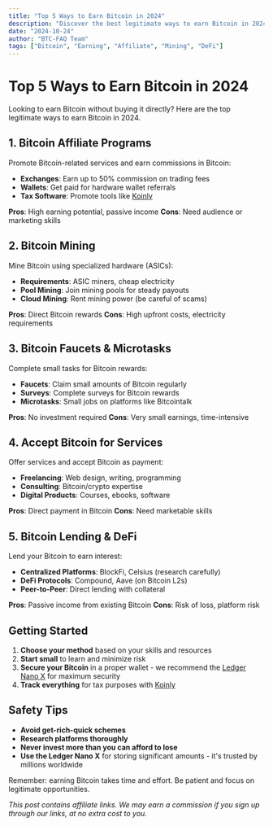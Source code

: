 ```yaml
---
title: "Top 5 Ways to Earn Bitcoin in 2024"
description: "Discover the best legitimate ways to earn Bitcoin in 2024, from affiliate programs to mining and DeFi opportunities."
date: "2024-10-24"
author: "BTC-FAQ Team"
tags: ["Bitcoin", "Earning", "Affiliate", "Mining", "DeFi"]
---
```


# Top 5 Ways to Earn Bitcoin in 2024

Looking to earn Bitcoin without buying it directly? Here are the top legitimate ways to earn Bitcoin in 2024.

## 1. Bitcoin Affiliate Programs

Promote Bitcoin-related services and earn commissions in Bitcoin:

- **Exchanges**: Earn up to 50% commission on trading fees
- **Wallets**: Get paid for hardware wallet referrals
- **Tax Software**: Promote tools like [Koinly](https://koinly.io/?via=0DA91C48&utm_source=affiliate)

**Pros**: High earning potential, passive income
**Cons**: Need audience or marketing skills

## 2. Bitcoin Mining

Mine Bitcoin using specialized hardware (ASICs):

- **Requirements**: ASIC miners, cheap electricity
- **Pool Mining**: Join mining pools for steady payouts
- **Cloud Mining**: Rent mining power (be careful of scams)

**Pros**: Direct Bitcoin rewards
**Cons**: High upfront costs, electricity requirements

## 3. Bitcoin Faucets & Microtasks

Complete small tasks for Bitcoin rewards:

- **Faucets**: Claim small amounts of Bitcoin regularly
- **Surveys**: Complete surveys for Bitcoin rewards
- **Microtasks**: Small jobs on platforms like Bitcointalk

**Pros**: No investment required
**Cons**: Very small earnings, time-intensive

## 4. Accept Bitcoin for Services

Offer services and accept Bitcoin as payment:

- **Freelancing**: Web design, writing, programming
- **Consulting**: Bitcoin/crypto expertise
- **Digital Products**: Courses, ebooks, software

**Pros**: Direct payment in Bitcoin
**Cons**: Need marketable skills

## 5. Bitcoin Lending & DeFi

Lend your Bitcoin to earn interest:

- **Centralized Platforms**: BlockFi, Celsius (research carefully)
- **DeFi Protocols**: Compound, Aave (on Bitcoin L2s)
- **Peer-to-Peer**: Direct lending with collateral

**Pros**: Passive income from existing Bitcoin
**Cons**: Risk of loss, platform risk

## Getting Started

1. **Choose your method** based on your skills and resources
2. **Start small** to learn and minimize risk
3. **Secure your Bitcoin** in a proper wallet - we recommend the [Ledger Nano X](https://shop.ledger.com/?r=4dd6902856a9) for maximum security
4. **Track everything** for tax purposes with [Koinly](https://koinly.io/?via=0DA91C48&utm_source=affiliate)

## Safety Tips

- **Avoid get-rich-quick schemes**
- **Research platforms thoroughly** 
- **Never invest more than you can afford to lose**
- **Use the Ledger Nano X** for storing significant amounts - it's trusted by millions worldwide

Remember: earning Bitcoin takes time and effort. Be patient and focus on legitimate opportunities.

*This post contains affiliate links. We may earn a commission if you sign up through our links, at no extra cost to you.*